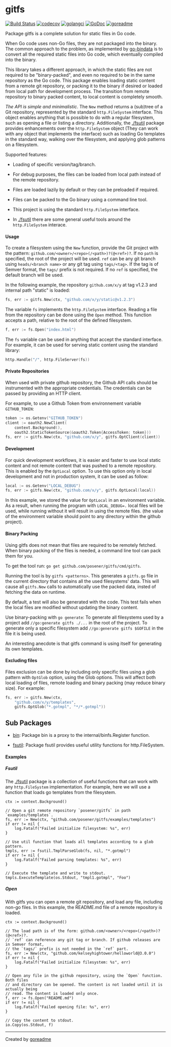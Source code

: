 # gitfs

[![Build Status](https://travis-ci.org/posener/gitfs.svg?branch=master)](https://travis-ci.org/posener/gitfs)
[![codecov](https://codecov.io/gh/posener/gitfs/branch/master/graph/badge.svg)](https://codecov.io/gh/posener/gitfs)
[![golangci](https://golangci.com/badges/github.com/posener/gitfs.svg)](https://golangci.com/r/github.com/posener/gitfs)
[![GoDoc](https://godoc.org/github.com/posener/gitfs?status.svg)](http://godoc.org/github.com/posener/gitfs)
[![goreadme](https://goreadme.herokuapp.com/badge/posener/gitfs.svg)](https://goreadme.herokuapp.com)

Package gitfs is a complete solution for static files in Go code.

When Go code uses non-Go files, they are not packaged into the binary.
The common approach to the problem, as implemented by
[go-bindata](https://github.com/jteeuwen/go-bindata)
is to convert all the required static files into Go code, which
eventually compiled into the binary.

This library takes a different approach, in which the static files are not
required to be "binary-packed", and even no required to be in the same repository
as the Go code. This package enables loading static content from a remote
git repository, or packing it to the binary if desired or loaded
from local path for development process. The transition from remote repository
to binary packed content, to local content is completely smooth.

*The API is simple and minimalistic*. The `New` method returns a (sub)tree
of a Git repository, represented by the standard `http.FileSystem` interface.
This object enables anything that is possible to do with a regular filesystem,
such as opening a file or listing a directory.
Additionally, the [./fsutil](./fsutil) package provides enhancements over the `http.FileSystem`
object (They can work with any object that implements the interface) such
as loading Go templates in the standard way, walking over the filesystem,
and applying glob patterns on a filesystem.

Supported features:

* Loading of specific version/tag/branch.

* For debug purposes, the files can be loaded from local path instead of the
remote repository.

* Files are loaded lazily by default or they can be preloaded if required.

* Files can be packed to the Go binary using a command line tool.

* This project is using the standard `http.FileSystem` interface.

* In [./fsutil](./fsutil) there are some general useful tools around the
`http.FileSystem` interace.

#### Usage

To create a filesystem using the `New` function, provide the Git
project with the pattern: `github.com/<owner>/<repo>(/<path>)?(@<ref>)?`.
If no `path` is specified, the root of the project will be used.
`ref` can be any git branch using `heads/<branch name>` or any
git tag using `tags/<tag>`. If the tag is of Semver format, the `tags/`
prefix is not required. If no `ref` is specified, the default branch will
be used.

In the following example, the repository `github.com/x/y` at tag v1.2.3
and internal path "static" is loaded:

```go
fs, err := gitfs.New(ctx, "github.com/x/y/static@v1.2.3")
```

The variable `fs` implements the `http.FileSystem` interface.
Reading a file from the repository can be done using the `Open` method.
This function accepts a path, relative to the root of the defined
filesystem.

```go
f, err := fs.Open("index.html")
```

The `fs` variable can be used in anything that accept the standard interface.
For example, it can be used for serving static content using the standard
library:

```go
http.Handle("/", http.FileServer(fs))
```

#### Private Repositories

When used with private github repository, the Github API calls should be
instrumented with the appropriate credentials. The credentials can be
passed by providing an HTTP client.

For example, to use a Github Token from environnement variable `GITHUB_TOKEN`:

```go
token := os.Getenv("GITHUB_TOKEN")
client := oauth2.NewClient(
	context.Background(),
	oauth2.StaticTokenSource(&oauth2.Token{AccessToken: token}))
fs, err := gitfs.New(ctx, "github.com/x/y", gitfs.OptClient(client))
```

#### Development

For quick development workflows, it is easier and faster to use local static
content and not remote content that was pushed to a remote repository.
This is enabled by the `OptLocal` option. To use this option only in
local development and not in production system, it can be used as follow:

```go
local := os.Getenv("LOCAL_DEBUG")
fs, err := gitfs.New(ctx, "github.com/x/y", gitfs.OptLocal(local))
```

In this example, we stored the value for `OptLocal` in an environment
variable. As a result, when running the program with `LOCAL_DEBUG=.`
local files will be used, while running without it will result in using
the remote files. (the value of the environment variable should point
to any directory within the github project).

#### Binary Packing

Using gitfs does not mean that files are required to be remotely fetched.
When binary packing of the files is needed, a command line tool can pack
them for you.

To get the tool run: `go get github.com/posener/gitfs/cmd/gitfs`.

Running the tool is by `gitfs <patterns>`. This generates a `gitfs.go`
file in the current directory that contains all the used filesystems' data.
This will cause all `gitfs.New` calls to automatically use the packed data,
insted of fetching the data on runtime.

By default, a test will also be generated with the code. This test fails
when the local files are modified without updating the binary content.

Use binary-packing with `go generate`: To generate all filesystems used
by a project add `//go:generate gitfs ./...` in the root of the project.
To generate only a specific filesystem add `//go:generate gitfs $GOFILE` in
the file it is being used.

An interesting anecdote is that gitfs command is using itself for generating
its own templates.

#### Excluding files

Files exclusion can be done by including only specific files using a glob
pattern with `OptGlob` option, using the Glob options. This will affect
both local loading of files, remote loading and binary packing (may
reduce binary size). For example:

```go
fs, err := gitfs.New(ctx,
	"github.com/x/y/templates",
	gitfs.OptGlob("*.gotmpl", "*/*.gotmpl"))
```

## Sub Packages

* [bin](./bin): Package bin is a proxy to the internal/binfs.Register function.

* [fsutil](./fsutil): Package fsutil provides useful utility functions for http.FileSystem.

#### Examples

##### Fsutil

The [./fsutil](./fsutil) package is a collection of useful functions that can work with
any `http.FileSystem` implementation.
For example, here we will use a function that loads go templates from the
filesystem.

```golang
ctx := context.Background()

// Open a git remote repository `posener/gitfs` in path `examples/templates`.
fs, err := New(ctx, "github.com/posener/gitfs/examples/templates")
if err != nil {
    log.Fatalf("Failed initialize filesystem: %s", err)
}

// Use util function that loads all templates according to a glob pattern.
tmpls, err := fsutil.TmplParseGlob(fs, nil, "*.gotmpl")
if err != nil {
    log.Fatalf("Failed parsing templates: %s", err)
}

// Execute the template and write to stdout.
tmpls.ExecuteTemplate(os.Stdout, "tmpl1.gotmpl", "Foo")
```

##### Open

With gitfs you can open a remote git repository, and load any file,
including non-go files.
In this example, the README.md file of a remote repository is loaded.

```golang
ctx := context.Background()

// The load path is of the form: github.com/<owner>/<repo>(/<path>)?(@<ref>)?.
// `ref` can reference any git tag or branch. If github releases are in Semver format,
// the `tags/` prefix is not needed in the `ref` part.
fs, err := New(ctx, "github.com/kelseyhightower/helloworld@3.0.0")
if err != nil {
    log.Fatalf("Failed initialize filesystem: %s", err)
}

// Open any file in the github repository, using the `Open` function. Both files
// and directory can be opened. The content is not loaded until it is actually being
// read. The content is loaded only once.
f, err := fs.Open("README.md")
if err != nil {
    log.Fatalf("Failed opening file: %s", err)
}

// Copy the content to stdout.
io.Copy(os.Stdout, f)
```


---

Created by [goreadme](https://github.com/apps/goreadme)
